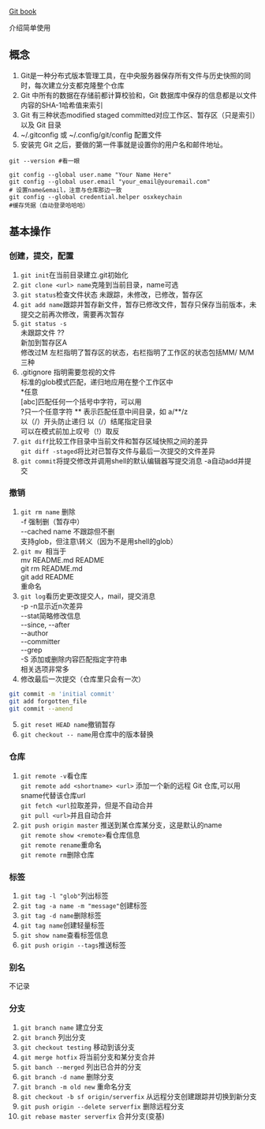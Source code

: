 [Git book](https://git-scm.com/book/zh/v2)

介绍简单使用

## 概念

1. Git是一种分布式版本管理工具，在中央服务器保存所有文件与历史快照的同时，每次建立分支都克隆整个仓库
2. Git 中所有的数据在存储前都计算校验和，Git 数据库中保存的信息都是以文件内容的SHA-1哈希值来索引
3. Git 有三种状态modified staged committed对应工作区、暂存区（只是索引）以及 Git 目录
4. ~/.gitconfig 或 ~/.config/git/config 配置文件
5. 安装完 Git 之后，要做的第一件事就是设置你的用户名和邮件地址。
```shell
git --version #看一眼

git config --global user.name "Your Name Here"
git config --global user.email "your_email@youremail.com"
# 设置name&email，注意与仓库那边一致
git config --global credential.helper osxkeychain
#缓存凭据（自动登录哈哈哈）
```
## 基本操作

### 创建，提交，配置

1. `git init`在当前目录建立.git初始化
7. `git clone <url> name`克隆到当前目录，name可选
8. `git status`检查文件状态 未跟踪，未修改，已修改，暂存区
9. `git add name`跟踪并暂存新文件，暂存已修改文件，暂存只保存当前版本，未提交之前再次修改，需要再次暂存
10. `git status -s`  
未跟踪文件 ??  
新加到暂存区A  
修改过M 左栏指明了暂存区的状态，右栏指明了工作区的状态包括MM/ M/M 三种
11. .gitignore 指明需要忽视的文件  
标准的glob模式匹配，递归地应用在整个工作区中  
*任意  
[abc]匹配任何一个括号中字符，可以用  
?只一个任意字符
** 表示匹配任意中间目录，如 a/**/z  
以（/）开头防止递归 以（/）结尾指定目录  
可以在模式前加上叹号（!）取反
1. `git diff`比较工作目录中当前文件和暂存区域快照之间的差异  
`git diff -staged`将比对已暂存文件与最后一次提交的文件差异
1. `git commit`将提交修改并调用shell的默认编辑器写提交消息 -a自动add并提交
### 撤销
1.  `git rm name` 删除  
-f 强制删（暂存中）  
--cached name 不跟踪但不删  
支持glob，但注意\转义（因为不是用shell的glob）
1. `git mv `相当于  
mv README.md README  
git rm README.md  
git add README  
重命名
1. `git log`看历史更改提交人，mail，提交消息  
-p -n显示近n次差异  
--stat简略修改信息  
--since, --after   
--author  
--committer  
--grep  
-S 添加或删除内容匹配指定字符串  
相关选项非常多
1. 修改最后一次提交（仓库里只会有一次）
```bash
git commit -m 'initial commit'
git add forgotten_file
git commit --amend
```
5.  `git reset HEAD name`撤销暂存
2. `git checkout -- name`用仓库中的版本替换


### 仓库

1. `git remote -v`看仓库  
`git remote add <shortname> <url>` 添加一个新的远程 Git 仓库,可以用sname代替该仓库url  
`git fetch <url`拉取差异，但是不自动合并  
`git pull <url>`并且自动合并
1. `git push origin master` 推送到某仓库某分支，这是默认的name  
`git remote show <remote>`看仓库信息  
`git remote rename`重命名  
`git remote rm`删除仓库
### 标签

1. `git tag -l "glob"`列出标签
2. `git tag -a name -m "message"`创建标签
3. `git tag -d name`删除标签
4. `git tag name`创建轻量标签
5. `git show name`查看标签信息
6. `git push origin --tags`推送标签

### 别名
不记录

### 分支

1. `git branch name` 建立分支
2. `git branch` 列出分支
3. `git checkout testing` 移动到该分支
4. `git merge hotfix` 将当前分支和某分支合并
5. `git banch --merged` 列出已合并的分支
6. `git branch -d name` 删除分支
7. `git branch -m old new` 重命名分支
8. `git checkout -b sf origin/serverfix` 从远程分支创建跟踪并切换到新分支
9. `git push origin --delete serverfix` 删除远程分支
10. `git rebase master serverfix` 合并分支(变基)
